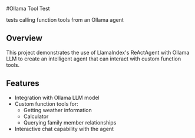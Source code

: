 #Ollama Tool Test

tests calling function tools from an Ollama agent

## Overview

This project demonstrates the use of LlamaIndex's ReActAgent with Ollama LLM to create an intelligent agent that can interact with custom function tools.

## Features

- Integration with Ollama LLM model
- Custom function tools for:
  - Getting weather information
  - Calculator
  - Querying family member relationships
- Interactive chat capability with the agent
